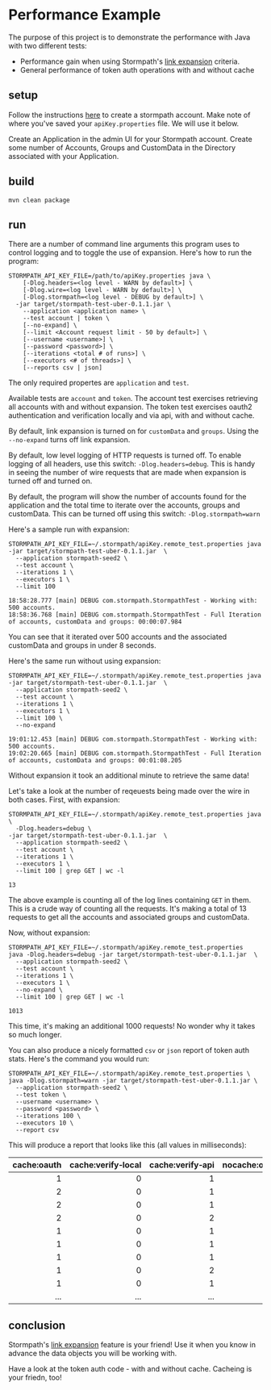 # Performance Example

The purpose of this project is to demonstrate the performance with Java with two different tests:

* Performance gain when using Stormpath's [link expansion](http://docs.stormpath.com/java/product-guide/#link-expansion) criteria.
* General performance of token auth operations with and without cache

## setup

Follow the instructions [here](http://docs.stormpath.com/java/quickstart/#get-an-api-key) to create a stormpath account. Make note of where you've saved your `apiKey.properties` file. We will use it below.

Create an Application in the admin UI for your Stormpath account. Create some number of Accounts, Groups and CustomData in the Directory associated with your Application.

## build

`mvn clean package`

## run

There are a number of command line arguments this program uses to control logging and to toggle the use of expansion. Here's how to run the program:

```
STORMPATH_API_KEY_FILE=/path/to/apiKey.properties java \
    [-Dlog.headers=<log level - WARN by default>] \
    [-Dlog.wire=<log level - WARN by default>] \
    [-Dlog.stormpath=<log level - DEBUG by default>] \
  -jar target/stormpath-test-uber-0.1.1.jar \
    --application <application name> \
    --test account | token \
    [--no-expand] \
    [--limit <Account request limit - 50 by default>] \
    [--username <username>] \
    [--password <password>] \
    [--iterations <total # of runs>] \
    [--executors <# of threads>] \
    [--reports csv | json]
```

The only required propertes are `application` and `test`.

Available tests are `account` and `token`. The account test exercises retrieving all accounts with and without expansion. The token test exercises
oauth2 authentication and verification locally and via api, with and without cache.

By default, link expansion is turned on for `customData` and `groups`.
Using the `--no-expand` turns off link expansion.

By default, low level logging of HTTP requests is turned off. To enable logging of all headers, use this switch: `-Dlog.headers=debug`. This is handy in seeing the number of wire requests that  are made when expansion is turned off and turned on.

By default, the program will show the number of accounts found for the application and the total time to iterate over the accounts, groups and customData. This can be turned off using this switch: `-Dlog.stormpath=warn`

Here's a sample run with expansion:

```
STORMPATH_API_KEY_FILE=~/.stormpath/apiKey.remote_test.properties java -jar target/stormpath-test-uber-0.1.1.jar  \
  --application stormpath-seed2 \
  --test account \
  --iterations 1 \
  --executors 1 \
  --limit 100
  
18:58:28.777 [main] DEBUG com.stormpath.StormpathTest - Working with: 500 accounts.
18:58:36.768 [main] DEBUG com.stormpath.StormpathTest - Full Iteration of accounts, customData and groups: 00:00:07.984
```

You can see that it iterated over 500 accounts and the associated customData and groups in under 8 seconds.

Here's the same run without using expansion:

```
STORMPATH_API_KEY_FILE=~/.stormpath/apiKey.remote_test.properties java -jar target/stormpath-test-uber-0.1.1.jar  \
  --application stormpath-seed2 \
  --test account \
  --iterations 1 \
  --executors 1 \
  --limit 100 \
  --no-expand
  
19:01:12.453 [main] DEBUG com.stormpath.StormpathTest - Working with: 500 accounts.
19:02:20.665 [main] DEBUG com.stormpath.StormpathTest - Full Iteration of accounts, customData and groups: 00:01:08.205
```

Without expansion it took an additional minute to retrieve the same data!

Let's take a look at the number of reqeuests being made over the wire in both cases. First, with expansion:

```
STORMPATH_API_KEY_FILE=~/.stormpath/apiKey.remote_test.properties java \
  -Dlog.headers=debug \
-jar target/stormpath-test-uber-0.1.1.jar  \
  --application stormpath-seed2 \
  --test account \
  --iterations 1 \
  --executors 1 \
  --limit 100 | grep GET | wc -l
  
13
```

The above example is counting all of the log lines containing `GET` in them. This is a crude way of counting all the requests. It's making a total of 13 requests to get all the accounts and associated groups and customData.

Now, without expansion:

```
STORMPATH_API_KEY_FILE=~/.stormpath/apiKey.remote_test.properties 
java -Dlog.headers=debug -jar target/stormpath-test-uber-0.1.1.jar  \
  --application stormpath-seed2 \
  --test account \
  --iterations 1 \
  --executors 1 \
  --no-expand \
  --limit 100 | grep GET | wc -l
  
1013
```

This time, it's making an additional 1000 requests! No wonder why it takes so much longer.

You can also produce a nicely formatted `csv` or `json` report of token auth stats. Here's the command you would run:

```
STORMPATH_API_KEY_FILE=~/.stormpath/apiKey.remote_test.properties \
java -Dlog.stormpath=warn -jar target/stormpath-test-uber-0.1.1.jar \
  --application stormpath-seed2 \
  --test token \
  --username <username> \
  --password <password> \
  --iterations 100 \
  --executors 10 \
  --report csv
```

This will produce a report that looks like this (all values in milliseconds):

|cache:oauth|cache:verify&#8209;local|cache:verify&#8209;api|nocache:oauth|nocache:verify&#8209;local|nocache:verify&#8209;api|
|----------:|-----------------:|---------------:|------------:|-------------------:|-----------------:|
1|0|1|124|0|110
2|0|1|108|0|76
2|0|1|76|0|79
2|0|2|111|0|66
1|0|1|113|0|76
1|0|1|120|0|130
1|0|1|85|0|77
1|0|2|100|0|115
1|0|1|100|0|107
...|...|...|...|...|...

## conclusion

Stormpath's [link expansion](http://docs.stormpath.com/java/product-guide/#link-expansion) feature is your friend! Use it when you know in advance the data objects you will be working with.

Have a look at the token auth code - with and without cache. Cacheing is your friedn, too!
